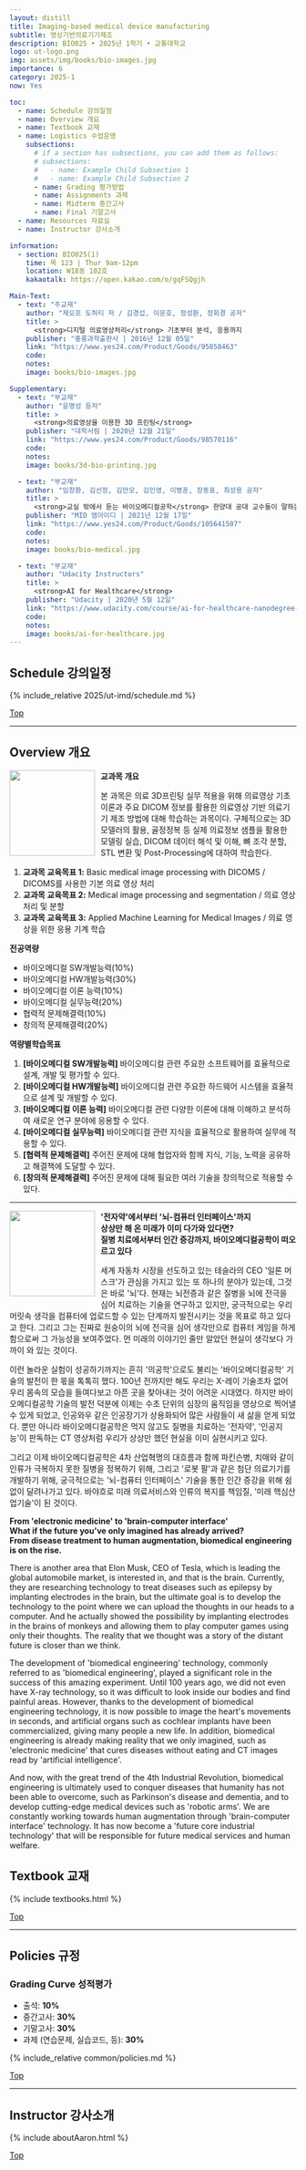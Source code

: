 ```yaml
---
layout: distill
title: Imaging-based medical device manufacturing
subtitle: 영상기반의료기기제조
description: BIO025 • 2025년 1학기 • 교통대학교
logo: ut-logo.png
img: assets/img/books/bio-images.jpg
importance: 6
category: 2025-1
now: Yes

toc:
  - name: Schedule 강의일정
  - name: Overview 개요
  - name: Textbook 교재
  - name: Logistics 수업운영
    subsections:
      # if a section has subsections, you can add them as follows:
      # subsections:
      #   - name: Example Child Subsection 1
      #   - name: Example Child Subsection 2
      - name: Grading 평가방법
      - name: Assignments 과제
      - name: Midterm 중간고사
      - name: Final 기말고사
  - name: Resources 자료실
  - name: Instructor 강사소개

information:
  - section: BIO025(1)
    time: 목 123 | Thur 9am-12pm
    location: W18동 102호
    kakaotalk: https://open.kakao.com/o/gqFSQgjh

Main-Text:
  - text: "주교재"
    author: "제오프 도허티 저 / 김경섭, 이문호, 정성환, 정회경 공저"
    title: >
      <strong>디지털 의료영상처리</strong> 기초부터 분석, 응용까지
    publisher: "홍릉과학출판사 | 2016년 12월 05일"
    link: "https://www.yes24.com/Product/Goods/95858463"
    code:
    notes:
    image: books/bio-images.jpg

Supplementary:
  - text: "부교재"
    author: "윤명성 등저"
    title: >
      <strong>의료영상을 이용한 3D 프린팅</strong>
    publisher: "대학서림 | 2020년 12월 21일"
    link: "https://www.yes24.com/Product/Goods/98570116"
    code:
    notes:
    image: books/3d-bio-printing.jpg

  - text: "부교재"
    author: "임창환, 김선정, 김안모, 김인영, 이병훈, 장동표, 최성용 공저"
    title: >
      <strong>교실 밖에서 듣는 바이오메디컬공학</strong> 한양대 공대 교수들이 말하는 미래 의공학 기술
    publisher: "MID 엠아이디 | 2021년 12월 17일"
    link: "https://www.yes24.com/Product/Goods/105641507"
    code:
    notes:
    image: books/bio-medical.jpg

  - text: "부교재"
    author: "Udacity Instructors"
    title: >
      <strong>AI for Healthcare</strong>
    publisher: "Udacity | 2020년 5월 12일"
    link: "https://www.udacity.com/course/ai-for-healthcare-nanodegree--nd320"
    code:
    notes:
    image: books/ai-for-healthcare.jpg
---
```


## Schedule 강의일정

{% include_relative 2025/ut-imd/schedule.md %}

<a class="btncv" href="#">Top</a>

---

## Overview 개요

<img style="float: left; width: 150px; margin: 0 10px 10px 0;" src="/assets/img/books/bio-images.jpg" />

**교과목 개요**

본 과목은 의료 3D프린팅 실무 적용을 위해 의료영상 기초 이론과 주요 DICOM 정보를 활용한 의료영상 기반 의료기기 제조 방법에 대해 학습하는 과목이다. 구체적으로는 3D 모델러의 활용, 골정정복 등 실제 의료정보 샘플을 활용한 모델링 실습, DICOM 데이터 해석 및 이해, 뼈 조각 분할, STL 변환 및 Post-Processing에 대하여 학습한다.

1. **교과목 교육목표 1:** Basic medical image processing with DICOMS / DICOMS를 사용한 기본 의료 영상 처리
2. **교과목 교육목표 2:** Medical image processing and segmentation / 의료 영상 처리 및 분할
3. **교과목 교육목표 3:** Applied Machine Learning for Medical Images / 의료 영상을 위한 응용 기계 학습

**전공역량**

- 바이오메디컬 SW개발능력(10%)
- 바이오메디컬 HW개발능력(30%)
- 바이오메디컬 이론 능력(10%)
- 바이오메디컬 실무능력(20%)
- 협력적 문제해결력(10%)
- 창의적 문제해결력(20%)

**역량별학습목표**

1. **[바이오메디컬 SW개발능력]** 바이오메디컬 관련 주요한 소프트웨어를 효율적으로 설계, 개발 및 평가할 수 있다.
2. **[바이오메디컬 HW개발능력]** 바이오메디컬 관련 주요한 하드웨어 시스템을 효율적으로 설계 및 개발할 수 있다.
3. **[바이오메디컬 이론 능력]** 바이오메디컬 관련 다양한 이론에 대해 이해하고 분석하여 새로운 연구 분야에 응용할 수 있다.
4. **[바이오메디컬 실무능력]** 바이오메디컬 관련 지식을 효율적으로 활용하여 실무에 적용할 수 있다.
5. **[협력적 문제해결력]** 주어진 문제에 대해 협업자와 함께 지식, 기능, 노력을 공유하고 해결책에 도달할 수 있다.
6. **[창의적 문제해결력]** 주어진 문제에 대해 필요한 여러 기술을 창의적으로 적용할 수 있다.

---

<img style="float: left; width: 150px; margin: 0 10px 10px 0;" src="/assets/img/books/bio-medical.jpg" />

<strong>'전자약'에서부터 '뇌-컴퓨터 인터페이스'까지<br>
상상만 해 온 미래가 이미 다가와 있다면?<br>
질병 치료에서부터 인간 증강까지, 바이오메디컬공학이 떠오르고 있다</strong>

세계 자동차 시장을 선도하고 있는 테슬라의 CEO '일론 머스크'가 관심을 가지고 있는 또 하나의 분야가 있는데, 그것은 바로 '뇌'다. 현재는 뇌전증과 같은 질병을 뇌에 전극을 심어 치료하는 기술을 연구하고 있지만, 궁극적으로는 우리 머릿속 생각을 컴퓨터에 업로드할 수 있는 단계까지 발전시키는 것을 목표로 하고 있다고 한다. 그리고 그는 진짜로 원숭이의 뇌에 전극을 심어 생각만으로 컴퓨터 게임을 하게 함으로써 그 가능성을 보여주었다. 먼 미래의 이야기인 줄만 알았던 현실이 생각보다 가까이 와 있는 것이다.

이런 놀라운 실험이 성공하기까지는 흔히 '의공학'으로도 불리는 '바이오메디컬공학' 기술의 발전이 한 몫을 톡톡히 했다. 100년 전까지만 해도 우리는 X-레이 기술조차 없어 우리 몸속의 모습을 들여다보고 아픈 곳을 찾아내는 것이 어려운 시대였다. 하지만 바이오메디컬공학 기술의 발전 덕분에 이제는 수초 단위의 심장의 움직임을 영상으로 찍어낼 수 있게 되었고, 인공와우 같은 인공장기가 상용화되어 많은 사람들이 새 삶을 얻게 되었다. 뿐만 아니라 바이오메디컬공학은 먹지 않고도 질병을 치료하는 '전자약', '인공지능'이 판독하는 CT 영상처럼 우리가 상상만 했던 현실을 이미 실현시키고 있다.

그리고 이제 바이오메디컬공학은 4차 산업혁명의 대흐름과 함께 파킨슨병, 치매와 같이 인류가 극복하지 못한 질병을 정복하기 위해, 그리고 '로봇 팔'과 같은 첨단 의료기기를 개발하기 위해, 궁극적으로는 '뇌-컴퓨터 인터페이스' 기술을 통한 인간 증강을 위해 쉼 없이 달려나가고 있다. 바야흐로 미래 의료서비스와 인류의 복지를 책임질, '미래 핵심산업기술'이 된 것이다.

<strong>From 'electronic medicine' to 'brain-computer interface'<br>
What if the future you've only imagined has already arrived?<br>
From disease treatment to human augmentation, biomedical engineering is on the rise.</strong>

There is another area that Elon Musk, CEO of Tesla, which is leading the global automobile market, is interested in, and that is the brain. Currently, they are researching technology to treat diseases such as epilepsy by implanting electrodes in the brain, but the ultimate goal is to develop the technology to the point where we can upload the thoughts in our heads to a computer. And he actually showed the possibility by implanting electrodes in the brains of monkeys and allowing them to play computer games using only their thoughts. The reality that we thought was a story of the distant future is closer than we think.

The development of 'biomedical engineering' technology, commonly referred to as 'biomedical engineering', played a significant role in the success of this amazing experiment. Until 100 years ago, we did not even have X-ray technology, so it was difficult to look inside our bodies and find painful areas. However, thanks to the development of biomedical engineering technology, it is now possible to image the heart's movements in seconds, and artificial organs such as cochlear implants have been commercialized, giving many people a new life. In addition, biomedical engineering is already making reality that we only imagined, such as 'electronic medicine' that cures diseases without eating and CT images read by 'artificial intelligence'.

And now, with the great trend of the 4th Industrial Revolution, biomedical engineering is ultimately used to conquer diseases that humanity has not been able to overcome, such as Parkinson's disease and dementia, and to develop cutting-edge medical devices such as 'robotic arms'. We are constantly working towards human augmentation through 'brain-computer interface' technology. It has now become a 'future core industrial technology' that will be responsible for future medical services and human welfare.

## Textbook 교재

{% include textbooks.html %}

<a class="btncv" href="#">Top</a>

---

## Policies 규정

### Grading Curve 성적평가

- 출석: **10%**
- 중간고사: **30%**
- 기말고사: **30%**
- 과제 (연습문제, 실습코드, 등): **30%**

{% include_relative common/policies.md %}

<a class="btncv" href="#">Top</a>

---

## Instructor 강사소개

{% include aboutAaron.html %}

<a class="btncv" href="#">Top</a>
